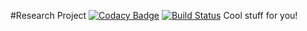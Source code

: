 #Research Project
[![Codacy Badge](https://api.codacy.com/project/badge/grade/53e960b3a21942cea876b0a9b21c81e8)](https://www.codacy.com/app/kari0003/ResearchProject)
[![Build Status](https://travis-ci.org/kari0003/ResearchProject.svg?branch=master)](https://travis-ci.org/kari0003/ResearchProject)
Cool stuff for you!